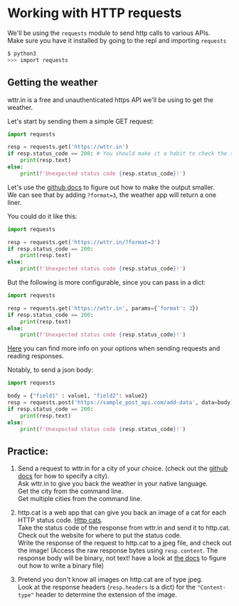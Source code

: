 # Working with HTTP requests

We'll be using the `requests` module to send http calls to various APIs.  
Make sure you have it installed by going to the repl and importing `requests`

```bash
$ python3
>>> import requests
```

## Getting the weather

wttr.in is a free and unauthenticated https API we'll be using to get the weather.

Let's start by sending them a simple GET request:

```python
import requests

resp = requests.get('https://wttr.in')
if resp.status_code == 200: # You should make it a habit to check the status code of a request instead of going straight for the body.
    print(resp.text)
else:
    print(f'Unexpected status code {resp.status_code}!')
```

Let's use the [github docs](https://github.com/chubin/wttr.in) to figure out how to make the output smaller.  
We can see that by adding `?format=3`, the weather app will return a one liner.

You could do it like this:
```python
import requests

resp = requests.get('https://wttr.in/?format=3')
if resp.status_code == 200: 
    print(resp.text)
else:
    print(f'Unexpected status code {resp.status_code}!')
```

But the following is more configurable, since you can pass in a dict:
```python
import requests

resp = requests.get('https://wttr.in', params={'format': 3})
if resp.status_code == 200: 
    print(resp.text)
else:
    print(f'Unexpected status code {resp.status_code}!')
```
[Here](https://requests.readthedocs.io/en/latest/user/quickstart/#make-a-request) you can find more info on your options when sending requests and reading responses.

Notably, to send a json body:
```python
import requests

body = {"field1" : value1, "field2": value2}
resp = requests.post('https://sample_post_api.com/add-data', data=body)
if resp.status_code == 200: 
    print(resp.text)
else:
    print(f'Unexpected status code {resp.status_code}!')

```
## Practice:
1. Send a request to wttr.in for a city of your choice. (check out the [github docs](https://github.com/chubin/wttr.in) for how to specify a city).  
Ask wttr.in to give you back the weather in your native language.   
Get the city from the command line.  
Get multiple cities from the command line.
2. http.cat is a web app that can give you back an image of a cat for each HTTP status code. [Http cats](https://http.cat/).  
Take the status code of the response from wttr.in and send it to http.cat. Check out the website for where to put the status code.  
Write the response of the request to http.cat to a jpeg file, and check out the image! (Access the raw response bytes using `resp.content`. The response body will be binary, not text! have a look at [the docs](https://docs.python.org/3/library/functions.html#open) to figure out how to write a binary file)

3. Pretend you don't know all images on http.cat are of type jpeg.  
Look at the response headers (`resp.headers` is a dict) for the `"Content-type"` header to determine the extension of the image.